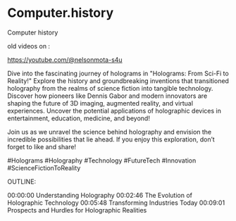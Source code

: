 # Computer.history
Computer history 


old videos on :

https://youtube.com/@nelsonmota-s4u


Dive into the fascinating journey of holograms in "Holograms: From Sci-Fi to Reality!" Explore the history and groundbreaking inventions that transitioned holography from the realms of science fiction into tangible technology. Discover how pioneers like Dennis Gabor and modern innovators are shaping the future of 3D imaging, augmented reality, and virtual experiences. Uncover the potential applications of holographic devices in entertainment, education, medicine, and beyond! 

Join us as we unravel the science behind holography and envision the incredible possibilities that lie ahead. If you enjoy this exploration, don’t forget to like and share! 

#Holograms #Holography #Technology #FutureTech #Innovation #ScienceFictionToReality

OUTLINE: 

00:00:00 Understanding Holography
00:02:46 The Evolution of Holographic Technology
00:05:48 Transforming Industries Today
00:09:01 Prospects and Hurdles for Holographic Realities

